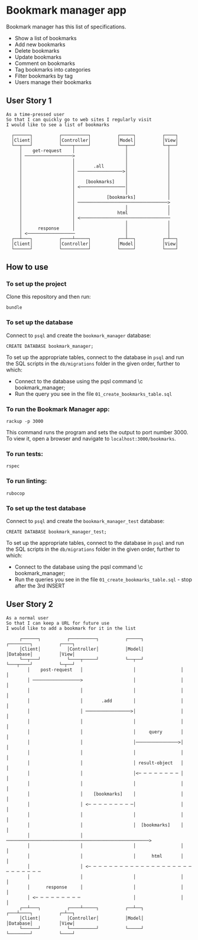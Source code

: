Bookmark manager app
====================
Bookmark manager has this list of specifications.

  - Show a list of bookmarks
  - Add new bookmarks
  - Delete bookmarks
  - Update bookmarks
  - Comment on bookmarks
  - Tag bookmarks into categories
  - Filter bookmarks by tag
  - Users manage their bookmarks

User Story 1
------------
```
As a time-pressed user
So that I can quickly go to web sites I regularly visit
I would like to see a list of bookmarks
```
```
  ┌──────┐          ┌──────────┐          ┌─────┐          ┌────┐
  │Client│          │Controller│          │Model│          │View│
  └──┬───┘          └────┬─────┘          └──┬──┘          └─┬──┘
     │    get-request    │                   │               │
     │ ──────────────────>                   │               │
     │                   │                   │               │
     │                   │       .all        │               │
     │                   │ ─────────────────>│               │
     │                   │                   │               │
     │                   │    [bookmarks]    │               │
     │                   │ <─────────────────│               │
     │                   │                   │               │
     │                   │            [bookmarks]            │
     │                   │ ──────────────────────────────────>
     │                   │                   │               │
     │                   │                html               │
     │                   │ <──────────────────────────────────
     │                   │                   │               │
     │      response     │                   │               │
     │ <──────────────────                   │               │
  ┌──┴───┐          ┌────┴─────┐          ┌──┴──┐          ┌─┴──┐
  │Client│          │Controller│          │Model│          │View│
  └──────┘          └──────────┘          └─────┘          └────┘
  ```
## How to use
### To set up the project
Clone this repository and then run:
```
bundle
```

### To set up the database

Connect to `psql` and create the `bookmark_manager` database:

```
CREATE DATABASE bookmark_manager;
```

To set up the appropriate tables, connect to the database in `psql` and run the SQL scripts in the `db/migrations` folder in the given order, further to which:
- Connect to the database using the pqsl command \c bookmark_manager;
- Run the query you see in the file `01_create_bookmarks_table.sql`

### To run the Bookmark Manager app:

```
rackup -p 3000
```
This command runs the program and sets the output to port number 3000.  
To view it, open a browser and navigate to `localhost:3000/bookmarks`.

### To run tests:
```
rspec
```
### To run linting:
```
rubocop
```

### To set up the test database

Connect to `psql` and create the `bookmark_manager_test` database:

```
CREATE DATABASE bookmark_manager_test;
```

To set up the appropriate tables, connect to the database in `psql` and run the SQL scripts in the `db/migrations` folder in the given order, further to which:
- Connect to the database using the pqsl command \c bookmark_manager;
- Run the queries you see in the file `01_create_bookmarks_table.sql` - stop after the 3rd INSERT

User Story 2
------------
```
As a normal user
So that I can keep a URL for future use 
I would like to add a bookmark for it in the list
```
```
     ┌──────┐          ┌──────────┐          ┌─────┐          ┌────────┐          ┌────┐
     │Client│          │Controller│          │Model│          │Database│          │View│
     └──┬───┘          └────┬─────┘          └──┬──┘          └───┬────┘          └─┬──┘
        │    post-request   │                   │                 │                 │   
        │ ──────────────────>                   │                 │                 │   
        │                   │                   │                 │                 │   
        │                   │       .add        │                 │                 │   
        │                   │ ─────────────────>│                 │                 │   
        │                   │                   │                 │                 │   
        │                   │                   │     query       │                 │   
        │                   │                   │────────────────>│                 │   
        │                   │                   │                 │                 │   
        │                   │                   │ result-object   │                 │   
        │                   │                   │<─ ─ ─ ─ ─ ─ ─ ─ │                 │   
        │                   │                   │                 │                 │   
        │                   │    [bookmarks]    │                 │                 │   
        │                   │ <─ ─ ─ ─ ─ ─ ─ ─ ─│                 │                 │   
        │                   │                   │                 │                 │   
        │                   │                   │  [bookmarks]    │                 │   
        │                   │ ──────────────────────────────────────────────────────>   
        │                   │                   │                 │                 │   
        │                   │                   │      html       │                 │   
        │                   │ <─ ─ ─ ─ ─ ─ ─ ─ ─ ─ ─ ─ ─ ─ ─ ─ ─ ─ ─ ─ ─ ─ ─ ─ ─ ─ ─    
        │                   │                   │                 │                 │   
        │      response     │                   │                 │                 │   
        │ <─ ─ ─ ─ ─ ─ ─ ─ ─                    │                 │                 │   
     ┌──┴───┐          ┌────┴─────┐          ┌──┴──┐          ┌───┴────┐          ┌─┴──┐
     │Client│          │Controller│          │Model│          │Database│          │View│
     └──────┘          └──────────┘          └─────┘          └────────┘          └────┘
```

